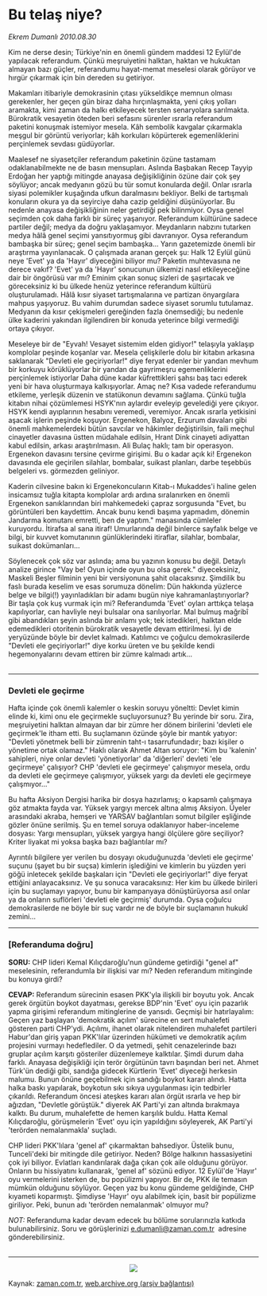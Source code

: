 # Bu telaş niye?

*Ekrem Dumanlı 2010.08.30*

<td class="columnist-detail">
<p>Kim ne derse desin; Türkiye'nin en önemli gündem maddesi 12 Eylül'de yapılacak referandum. Çünkü meşruiyetini halktan, haktan ve hukuktan almayan bazı güçler, referandumu hayat-memat meselesi olarak görüyor ve hırgür çıkarmak için bin dereden su getiriyor.</p>
<p>
<div id="haberMetinDiv">
<p>Makamları itibariyle demokrasinin çıtası yükseldikçe memnun olması gerekenler, her geçen gün biraz daha hırçınlaşmakta, yeni çıkış yolları aramakta, kimi zaman da halkı etkileyecek tersten senaryolara sarılmakta. Bürokratik vesayetin öteden beri sefasını sürenler ısrarla referandum paketini konuşmak istemiyor mesela. Kâh sembolik kavgalar çıkarmakla meşgul bir görüntü veriyorlar; kâh korkuları köpürterek egemenliklerini perçinlemek sevdası güdüyorlar.
<p>Maalesef ne siyasetçiler referandum paketinin özüne tastamam odaklanabilmekte ne de basın mensupları. Aslında Başbakan Recep Tayyip Erdoğan her yaptığı mitingde anayasa değişikliğinin özüne dair çok şey söylüyor; ancak medyanın gözü bu tür somut konularda değil. Onlar ısrarla siyasi polemikler kuşağında ufkun daralmasını bekliyor. Belki de tartışmalı konuların okura ya da seyirciye daha cazip geldiğini düşünüyorlar. Bu nedenle anayasa değişikliğinin neler getirdiği pek bilinmiyor. Oysa genel seçimden çok daha farklı bir süreç yaşanıyor. Referandum kültürüne sadece partiler değil; medya da doğru yaklaşamıyor. Meydanların nabzını tutarken medya hâlâ genel seçimi yansıtıyormuş gibi davranıyor. Oysa referandum bambaşka bir süreç; genel seçim bambaşka... Yarın gazetemizde önemli bir araştırma yayınlanacak. O çalışmada aranan gerçek şu: Halk 12 Eylül günü neye 'Evet' ya da 'Hayır' diyeceğini biliyor mu? Paketin muhtevasına ne derece vakıf? 'Evet' ya da 'Hayır' sonucunun ülkemizi nasıl etkileyeceğine dair bir öngörüsü var mı? Eminim çıkan sonuç sizleri de şaşırtacak ve göreceksiniz ki bu ülkede henüz yeterince referandum kültürü oluşturulamadı. Hâlâ kısır siyaset tartışmalarına ve partizan önyargılara mahpus yaşıyoruz. Bu vahim durumdan sadece siyaset sorumlu tutulamaz. Medyanın da kısır çekişmeleri gereğinden fazla önemsediği; bu nedenle ülke kaderini yakından ilgilendiren bir konuda yeterince bilgi vermediği ortaya çıkıyor.
<p>Meseleye bir de "Eyvah! Vesayet sistemim elden gidiyor!" telaşıyla yaklaşıp komplolar peşinde koşanlar var. Mesela çelişkilerle dolu bir kitabın arkasına saklanarak "Devleti ele geçiriyorlar!" diye feryat edenler bir yandan mevhum bir korkuyu körüklüyorlar bir yandan da gayrimeşru egemenliklerini perçinlemek istiyorlar Daha düne kadar küfrettikleri şahsı baş tacı ederek yeni bir hava oluşturmaya kalkışıyorlar. Amaç ne? Kısa vadede referandumu etkileme, yerleşik düzenin ve statükonun devamını sağlama. Çünkü tuğla kitabın nihai çözümlemesi HSYK'nın aylardır eveleyip gevelediği yere çıkıyor. HSYK kendi ayıplarının hesabını veremedi, veremiyor. Ancak ısrarla yetkisini aşacak işlerin peşinde koşuyor. Ergenekon, Balyoz, Erzurum davaları gibi önemli mahkemelerdeki bütün savcılar ve hâkimler değiştirilsin, faili meçhul cinayetler davasına üstten müdahale edilsin, Hrant Dink cinayeti adiyattan kabul edilsin, arkası araştırılmasın. Ali Bulaç haklı; tam bir operasyon. Ergenekon davasını tersine çevirme girişimi. Bu o kadar açık ki! Ergenekon davasında ele geçirilen silahlar, bombalar, suikast planları, darbe teşebbüs belgeleri vs. görmezden geliniyor.
<p>Kaderin cilvesine bakın ki Ergenekoncuların Kitab-ı Mukaddes'i haline gelen insicamsız tuğla kitapta komplolar ardı ardına sıralanırken en önemli Ergenekon sanıklarından biri mahkemedeki çapraz sorgusunda "Evet, bu görüntüleri ben kaydettim. Ancak bunu kendi başıma yapmadım, dönemin Jandarma komutanı emretti, ben de yaptım." manasında cümleler kuruyordu. İtirafsa al sana itiraf! Umurlarında değil binlerce sayfalık belge ve bilgi, bir kuvvet komutanının günlüklerindeki itiraflar, silahlar, bombalar, suikast dokümanları...
<p>Söylenecek çok söz var aslında; ama bu yazının konusu bu değil. Detaylı analize girince "Vay be! Oyun içinde oyun bu olsa gerek." diyeceksiniz, Maskeli Beşler filminin yeni bir versiyonuna şahit olacaksınız. Şimdilik bu faslı burada keselim ve esas sorumuza dönelim: Dün hakkında yüzlerce belge ve bilgi(!) yayınladıkları bir adamı bugün niye kahramanlaştırıyorlar? Bir taşla çok kuş vurmak için mi? Referandumda 'Evet' oyları arttıkça telaşa kapılıyorlar, can havliyle neyi bulsalar ona sarılıyorlar. Mal bulmuş mağribî gibi abandıkları şeyin aslında bir anlamı yok; tek istedikleri, halktan elde edemedikleri otoritenin bürokratik vesayetle devam ettirilmesi. İyi de yeryüzünde böyle bir devlet kalmadı. Katılımcı ve çoğulcu demokrasilerde "Devleti ele geçiriyorlar!" diye korku üreten ve bu şekilde kendi hegemonyalarını devam ettiren bir zümre kalmadı artık...
<br/>
 <hr/>
<h3>Devleti ele geçirme
</h3>
<p>Hafta içinde çok önemli kalemler o keskin soruyu yöneltti: Devlet kimin elinde ki, kimi onu ele geçirmekle suçluyorsunuz? Bu yerinde bir soru. Zira, meşruiyetini halktan almayan dar bir zümre her dönem birilerini 'devleti ele geçirmek'le itham etti. Bu suçlamanın özünde şöyle bir mantık yatıyor: "Devleti yönetmek belli bir zümrenin taht-ı tasarrufundadır; bazı kişiler o yönetime ortak olamaz." Haklı olarak Ahmet Altan soruyor: "Kim bu 'kalenin' sahipleri, niye onlar devleti 'yönetiyorlar' da 'diğerleri' devleti 'ele geçirmeye' çalışıyor? CHP 'devleti ele geçirmeye' çalışmıyor mesela, ordu da devleti ele geçirmeye çalışmıyor, yüksek yargı da devleti ele geçirmeye çalışmıyor..."
<p>Bu hafta Aksiyon Dergisi harika bir dosya hazırlamış; o kapsamlı çalışmaya göz atmakta fayda var. Yüksek yargıyı mercek altına almış Aksiyon. Üyeler arasındaki akraba, hemşeri ve YARSAV bağlantıları somut bilgiler eşliğinde gözler önüne serilmiş. Şu en temel soruya odaklanıyor haber-inceleme dosyası: Yargı mensupları, yüksek yargıya hangi ölçülere göre seçiliyor? Kriter liyakat mi yoksa başka bazı bağlantılar mı?
<p>Ayrıntılı bilgilere yer verilen bu dosyayı okuduğunuzda 'devleti ele geçirme' suçunu (şayet bu bir suçsa) kimlerin işlediğini ve kimlerin bu yüzden yeri göğü inletecek şekilde başkaları için "Devleti ele geçiriyorlar!" diye feryat ettiğini anlayacaksınız. Ve şu sonuca varacaksınız: Her kim bu ülkede birileri için bu suçlamayı yapıyor, bunu bir kampanyaya dönüştürüyorsa asıl onlar ya da onların suflörleri 'devleti ele geçirmiş' durumda. Oysa çoğulcu demokrasilerde ne böyle bir suç vardır ne de böyle bir suçlamanın hukukî zemini...
<p>
<hr/>
<h3>[Referanduma doğru]
</h3>
<p><b>SORU:</b> CHP lideri Kemal Kılıçdaroğlu'nun gündeme getirdiği "genel af" meselesinin, referandumla bir ilişkisi var mı? Neden referandum mitinginde bu konuya girdi? 
<p><b>CEVAP:</b> Referandum sürecinin esasen PKK'yla ilişkili bir boyutu yok. Ancak gerek örgütün boykot dayatması, gerekse BDP'nin 'Evet' oyu için pazarlık yapma girişimi referandum mitinglerine de yansıdı. Geçmişi bir hatırlayalım: Geçen yaz başlayan 'demokratik açılım' sürecine en sert muhalefeti gösteren parti CHP'ydi. Açılımı, ihanet olarak nitelendiren muhalefet partileri Habur'dan giriş yapan PKK'lılar üzerinden hükümeti ve demokratik açılım projesini vurmayı hedeflediler. O da yetmedi, şehit cenazelerinde bazı gruplar açılım karşıtı gösteriler düzenlemeye kalktılar. Şimdi durum daha farklı. Anayasa değişikliği için terör örgütünün tavrı başından beri net. Ahmet Türk'ün dediği gibi, sandığa gidecek Kürtlerin 'Evet' diyeceği herkesin malumu. Bunun önüne geçebilmek için sandığı boykot kararı alındı. Hatta halka baskı yapılarak, boykotun sıkı sıkıya uygulanması için tedbirler çıkarıldı. Referandum öncesi ateşkes kararı alan örgüt ısrarla ve hep bir ağızdan, "Devletle görüştük." diyerek AK Parti'yi zan altında bırakmaya kalktı. Bu durum, muhalefette de hemen karşılık buldu. Hatta Kemal Kılıçdaroğlu, görüşmelerin 'Evet' oyu için yapıldığını söyleyerek, AK Parti'yi 'terörden nemalanmakla' suçladı.
<p>CHP lideri PKK'lılara 'genel af' çıkarmaktan bahsediyor. Üstelik bunu, Tunceli'deki bir mitingde dile getiriyor. Neden? Bölge halkının hassasiyetini çok iyi biliyor. Evlatları kandırılarak dağa çıkan çok aile olduğunu görüyor. Onların bu hissiyatını kullanarak, 'genel af' sözünü ediyor. 12 Eylül'de 'Hayır' oyu vermelerini isterken de, bu popülizmi yapıyor. Bir de, PKK ile temasın mümkün olduğunu söylüyor. Geçen yaz bu konu gündeme geldiğinde, CHP kıyameti koparmıştı. Şimdiyse 'Hayır' oyu alabilmek için, basit bir popülizme giriliyor. Peki, bunun adı 'terörden nemalanmak' olmuyor mu?
<p><i>NOT:</i> Referanduma kadar devam edecek bu bölüme sorularınızla katkıda bulunabilirsiniz. Soru ve görüşlerinizi 
<a href="http://web.archive.org/web/20110105002316/mailto:e.dumanli@zaman.com.tr">e.dumanli@zaman.com.tr</a>  adresine gönderebilirsiniz.<br/>
 <hr/>
<p>
<p align="center">
<img border="0" src="http://web.archive.org/web/20110105002316im_/http://medya.zaman.com.tr/2010/08/30/tiraj.png"/></p></p></p></p></p></p></p></p></p></p></p></p></p></p></p></div>
</p>
<a href="http://web.archive.org/web/20110105002316/mailto:e.dumanli@zaman.com.tr">
</a></td>

Kaynak: [zaman.com.tr](http://zaman.com.tr/yazar.do?yazino=1021703), [web.archive.org (arşiv bağlantısı)](http://web.archive.org/web/20110105002316/http://www.zaman.com.tr/yazar.do?yazino=1021703)
